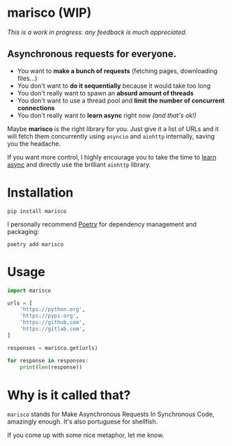 # marisco (WIP)

_This is a work in progress: any feedback is much appreciated._

## Asynchronous requests for everyone.

- You want to **make a bunch of requests** (fetching pages, downloading files...)
- You don't want to **do it sequentially** because it would take too long
- You don't really want to spawn an **absurd amount of threads**
- You don't want to use a thread pool and **limit the number of concurrent connections**
- You don't really want to **learn async** right now _(and that's ok!)_

Maybe **marisco** is the right library for you. Just give it a
list of URLs and it will fetch them concurrently using `asyncio` and `aiohttp`
internally, saving you the headache.

If you want more control, I highly encourage you to take the time to [learn
async](https://docs.python.org/3/library/asyncio.html) and directly use the
brilliant `aiohttp` library.


# Installation

```
pip install marisco
```

I personally recommend [Poetry](https://github.com/sdispater/poetry/)
for dependency management and packaging:

```
poetry add marisco
```


# Usage

```python
import marisco

urls = [
    'https://python.org',
    'https://pypi.org',
    'https://github.com',
    'https://gitlab.com',
]

responses = marisco.get(urls)

for response in responses:
    print(len(response))
```


# Why is it called that?

`marisco` stands for Make Asynchronous Requests In Synchronous Code, amazingly
enough. It's also portuguese for shellfish.

If you come up with some nice metaphor, let me know.

